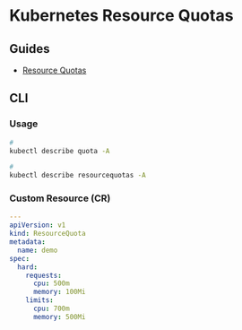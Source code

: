 # Kubernetes Resource Quotas

## Guides

- [Resource Quotas](https://kubernetes.io/docs/concepts/policy/resource-quotas/)

## CLI

### Usage

```sh
#
kubectl describe quota -A

#
kubectl describe resourcequotas -A
```

### Custom Resource (CR)

```yaml
---
apiVersion: v1
kind: ResourceQuota
metadata:
  name: demo
spec:
  hard:
    requests:
      cpu: 500m
      memory: 100Mi
    limits:
      cpu: 700m
      memory: 500Mi
```
